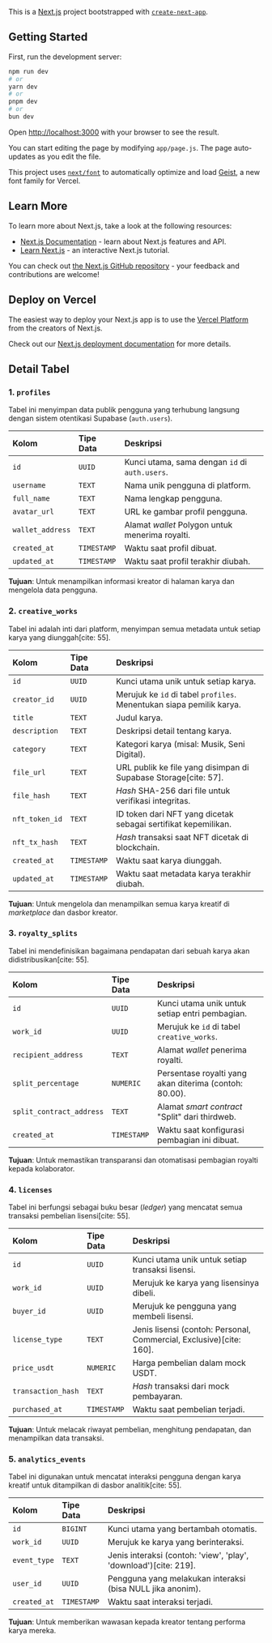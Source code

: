 This is a [Next.js](https://nextjs.org) project bootstrapped with [`create-next-app`](https://github.com/vercel/next.js/tree/canary/packages/create-next-app).

## Getting Started

First, run the development server:

```bash
npm run dev
# or
yarn dev
# or
pnpm dev
# or
bun dev
```

Open [http://localhost:3000](http://localhost:3000) with your browser to see the result.

You can start editing the page by modifying `app/page.js`. The page auto-updates as you edit the file.

This project uses [`next/font`](https://nextjs.org/docs/app/building-your-application/optimizing/fonts) to automatically optimize and load [Geist](https://vercel.com/font), a new font family for Vercel.

## Learn More

To learn more about Next.js, take a look at the following resources:

- [Next.js Documentation](https://nextjs.org/docs) - learn about Next.js features and API.
- [Learn Next.js](https://nextjs.org/learn) - an interactive Next.js tutorial.

You can check out [the Next.js GitHub repository](https://github.com/vercel/next.js) - your feedback and contributions are welcome!

## Deploy on Vercel

The easiest way to deploy your Next.js app is to use the [Vercel Platform](https://vercel.com/new?utm_medium=default-template&filter=next.js&utm_source=create-next-app&utm_campaign=create-next-app-readme) from the creators of Next.js.

Check out our [Next.js deployment documentation](https://nextjs.org/docs/app/building-your-application/deploying) for more details.


## Detail Tabel

### 1. `profiles`
Tabel ini menyimpan data publik pengguna yang terhubung langsung dengan sistem otentikasi Supabase (`auth.users`).

| Kolom | Tipe Data | Deskripsi |
| :--- | :--- | :--- |
| `id` | `UUID` | Kunci utama, sama dengan `id` di `auth.users`. |
| `username` | `TEXT` | Nama unik pengguna di platform. |
| `full_name` | `TEXT` | Nama lengkap pengguna. |
| `avatar_url` | `TEXT` | URL ke gambar profil pengguna. |
| `wallet_address` | `TEXT` | Alamat *wallet* Polygon untuk menerima royalti. |
| `created_at` | `TIMESTAMP` | Waktu saat profil dibuat. |
| `updated_at` | `TIMESTAMP` | Waktu saat profil terakhir diubah. |

**Tujuan**: Untuk menampilkan informasi kreator di halaman karya dan mengelola data pengguna.

### 2. `creative_works`
Tabel ini adalah inti dari platform, menyimpan semua metadata untuk setiap karya yang diunggah[cite: 55].

| Kolom | Tipe Data | Deskripsi |
| :--- | :--- | :--- |
| `id` | `UUID` | Kunci utama unik untuk setiap karya. |
| `creator_id` | `UUID` | Merujuk ke `id` di tabel `profiles`. Menentukan siapa pemilik karya. |
| `title` | `TEXT` | Judul karya. |
| `description` | `TEXT` | Deskripsi detail tentang karya. |
| `category` | `TEXT` | Kategori karya (misal: Musik, Seni Digital). |
| `file_url` | `TEXT` | URL publik ke file yang disimpan di Supabase Storage[cite: 57]. |
| `file_hash` | `TEXT` | *Hash* SHA-256 dari file untuk verifikasi integritas. |
| `nft_token_id` | `TEXT` | ID token dari NFT yang dicetak sebagai sertifikat kepemilikan. |
| `nft_tx_hash` | `TEXT` | *Hash* transaksi saat NFT dicetak di blockchain. |
| `created_at` | `TIMESTAMP` | Waktu saat karya diunggah. |
| `updated_at` | `TIMESTAMP` | Waktu saat metadata karya terakhir diubah. |

**Tujuan**: Untuk mengelola dan menampilkan semua karya kreatif di *marketplace* dan dasbor kreator.

### 3. `royalty_splits`
Tabel ini mendefinisikan bagaimana pendapatan dari sebuah karya akan didistribusikan[cite: 55].

| Kolom | Tipe Data | Deskripsi |
| :--- | :--- | :--- |
| `id` | `UUID` | Kunci utama unik untuk setiap entri pembagian. |
| `work_id` | `UUID` | Merujuk ke `id` di tabel `creative_works`. |
| `recipient_address` | `TEXT` | Alamat *wallet* penerima royalti. |
| `split_percentage` | `NUMERIC` | Persentase royalti yang akan diterima (contoh: 80.00). |
| `split_contract_address` | `TEXT` | Alamat *smart contract* "Split" dari thirdweb. |
| `created_at` | `TIMESTAMP` | Waktu saat konfigurasi pembagian ini dibuat. |

**Tujuan**: Untuk memastikan transparansi dan otomatisasi pembagian royalti kepada kolaborator.

### 4. `licenses`
Tabel ini berfungsi sebagai buku besar (*ledger*) yang mencatat semua transaksi pembelian lisensi[cite: 55].

| Kolom | Tipe Data | Deskripsi |
| :--- | :--- | :--- |
| `id` | `UUID` | Kunci utama unik untuk setiap transaksi lisensi. |
| `work_id` | `UUID` | Merujuk ke karya yang lisensinya dibeli. |
| `buyer_id` | `UUID` | Merujuk ke pengguna yang membeli lisensi. |
| `license_type` | `TEXT` | Jenis lisensi (contoh: Personal, Commercial, Exclusive)[cite: 160]. |
| `price_usdt` | `NUMERIC` | Harga pembelian dalam mock USDT. |
| `transaction_hash` | `TEXT` | *Hash* transaksi dari mock pembayaran. |
| `purchased_at` | `TIMESTAMP` | Waktu saat pembelian terjadi. |

**Tujuan**: Untuk melacak riwayat pembelian, menghitung pendapatan, dan menampilkan data transaksi.

### 5. `analytics_events`
Tabel ini digunakan untuk mencatat interaksi pengguna dengan karya kreatif untuk ditampilkan di dasbor analitik[cite: 55].

| Kolom | Tipe Data | Deskripsi |
| :--- | :--- | :--- |
| `id` | `BIGINT` | Kunci utama yang bertambah otomatis. |
| `work_id` | `UUID` | Merujuk ke karya yang berinteraksi. |
| `event_type` | `TEXT` | Jenis interaksi (contoh: 'view', 'play', 'download')[cite: 219]. |
| `user_id` | `UUID` | Pengguna yang melakukan interaksi (bisa NULL jika anonim). |
| `created_at` | `TIMESTAMP` | Waktu saat interaksi terjadi. |

**Tujuan**: Untuk memberikan wawasan kepada kreator tentang performa karya mereka.